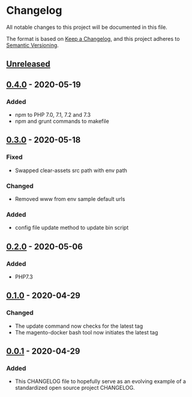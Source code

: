 # Changelog
All notable changes to this project will be documented in this file.

The format is based on [Keep a Changelog](https://keepachangelog.com/en/1.0.0/),
and this project adheres to [Semantic Versioning](https://semver.org/spec/v2.0.0.html).

## [Unreleased]

## [0.4.0] - 2020-05-19
### Added
- npm to PHP 7.0, 7.1, 7.2 and 7.3
- npm and grunt commands to makefile

## [0.3.0] - 2020-05-18
### Fixed
- Swapped clear-assets src path with env path
### Changed
- Removed www from env sample default urls
### Added
- config file update method to update bin script

## [0.2.0] - 2020-05-06
### Added
- PHP7.3

## [0.1.0] - 2020-04-29
### Changed
- The update command now checks for the latest tag
- The magento-docker bash tool now initiates the latest tag

## [0.0.1] - 2020-04-29
### Added
- This CHANGELOG file to hopefully serve as an evolving example of a
  standardized open source project CHANGELOG.

[Unreleased]: https://github.com/danhort/docker-magento/compare/0.4.0...HEAD
[0.4.0]: https://github.com/danhort/docker-magento/compare/0.3.0...0.4.0
[0.3.0]: https://github.com/danhort/docker-magento/compare/0.2.0...0.3.0
[0.2.0]: https://github.com/danhort/docker-magento/compare/0.1.0...0.2.0
[0.1.0]: https://github.com/danhort/docker-magento/compare/0.0.1...0.1.0
[0.0.1]: https://github.com/danhort/docker-magento/releases/tag/0.0.1
